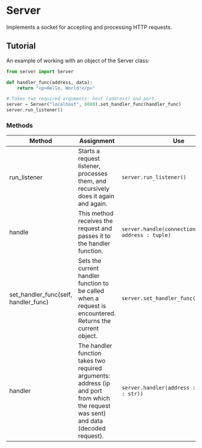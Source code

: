 # Server

Implements a socket for accepting and processing HTTP requests.

## Tutorial

An example of working with an object of the Server class:

```python
from server import Server

def handler_func(address, data):
    return "<p>Hello, World!</p>"

# Takes two required arguments: host (address) and port.
server = Server("localhost", 8080).set_handler_func(handler_func)
server.run_listener()
```

### Methods

| Method | Assignment | Use |
| - | - | - |
| run_listener | Starts a request listener, processes them, and recursively does it again and again. | ```server.run_listener()``` |
| handle | This method receives the request and passes it to the handler function. | ```server.handle(connection : socket, address : tuple)``` |
| set_handler_func(self, handler_func) | Sets the current handler function to be called when a request is encountered. Returns the current object. | ```server.set_handler_func(handler_func)``` |
| handler | The handler function takes two required arguments: address (ip and port from which the request was sent) and data (decoded request). | ```server.handler(address : tuple, data : str))``` |
